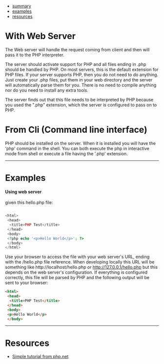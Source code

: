 
* [summary](#with-web-server)
* [examples](#examples)
* [resources](#resources)


# With Web Server

The Web server will handle the request coming from client and then will pass it to the PHP interpreter.

The server should activate support for PHP and all files ending in .php should be handled by PHP. On most servers, this is the default extension for PHP files. If your server supports PHP, then you do not need to do anything. Just create your .php files, put them in your web directory and the server will automatically parse them for you. There is no need to compile anything nor do you need to install any extra tools.

The server finds out that this file needs to be interpreted by PHP because you used the ".php" extension, which the server is configured to pass on to PHP. 


# From Cli (Command line interface)

PHP should be installed on the server. When it is installed you will have the 'php' command in the shell. You can both execute the php in interactive mode from shell or execute a file having the '.php' extension.

---

# Examples

#### Using web server

given this hello.php file:

```php

<html>
 <head>
  <title>PHP Test</title>
 </head>
 <body>
 <?php echo '<p>Hello World</p>'; ?> 
 </body>
</html>

```

Use your browser to access the file with your web server's URL, ending with the /hello.php file reference. When developing locally this URL will be something like http://localhost/hello.php or http://127.0.0.1/hello.php but this depends on the web server's configuration. If everything is configured correctly, this file will be parsed by PHP and the following output will be sent to your browser:

```html
<html>
 <head>
  <title>PHP Test</title>
 </head>
 <body>
 <p>Hello World</p>
 </body>
 ```

---

# Resources

* [Simple tutorial from php.net](http://php.net/manual/en/tutorial.firstpage.php)
